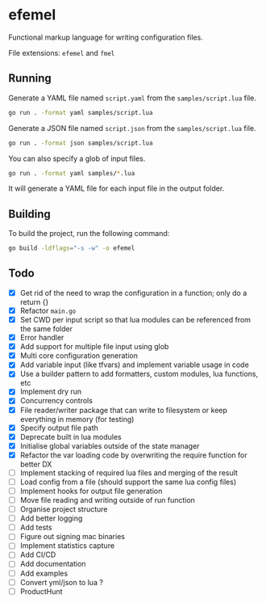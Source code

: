 # efemel

Functional markup language for writing configuration files.

File extensions: `efemel` and `fmel`

## Running

Generate a YAML file named `script.yaml` from the `samples/script.lua` file.

```bash
go run . -format yaml samples/script.lua
```

Generate a JSON file named `script.json` from the `samples/script.lua` file.

```bash
go run . -format json samples/script.lua
```

You can also specify a glob of input files.

```bash
go run . -format yaml samples/*.lua
```

It will generate a YAML file for each input file in the output folder.

## Building

To build the project, run the following command:

```bash
go build -ldflags="-s -w" -o efemel
```

## Todo

- [x] Get rid of the need to wrap the configuration in a function; only do a return {}
- [x] Refactor `main.go`
- [x] Set CWD per input script so that lua modules can be referenced from the same folder
- [x] Error handler
- [x] Add support for multiple file input using glob
- [x] Multi core configuration generation
- [x] Add variable input (like tfvars) and implement variable usage in code
- [x] Use a builder pattern to add formatters, custom modules, lua functions, etc
- [x] Implement dry run
- [x] Concurrency controls
- [x] File reader/writer package that can write to filesystem or keep everything in memory (for testing)
- [x] Specify output file path
- [x] Deprecate built in lua modules
- [x] Initialise global variables outside of the state manager
- [x] Refactor the var loading code by overwriting the require function for better DX
- [ ] Implement stacking of required lua files and merging of the result
- [ ] Load config from a file (should support the same lua config files)
- [ ] Implement hooks for output file generation
- [ ] Move file reading and writing outside of run function
- [ ] Organise project structure
- [ ] Add better logging
- [ ] Add tests
- [ ] Figure out signing mac binaries
- [ ] Implement statistics capture
- [ ] Add CI/CD
- [ ] Add documentation
- [ ] Add examples
- [ ] Convert yml/json to lua ?
- [ ] ProductHunt
